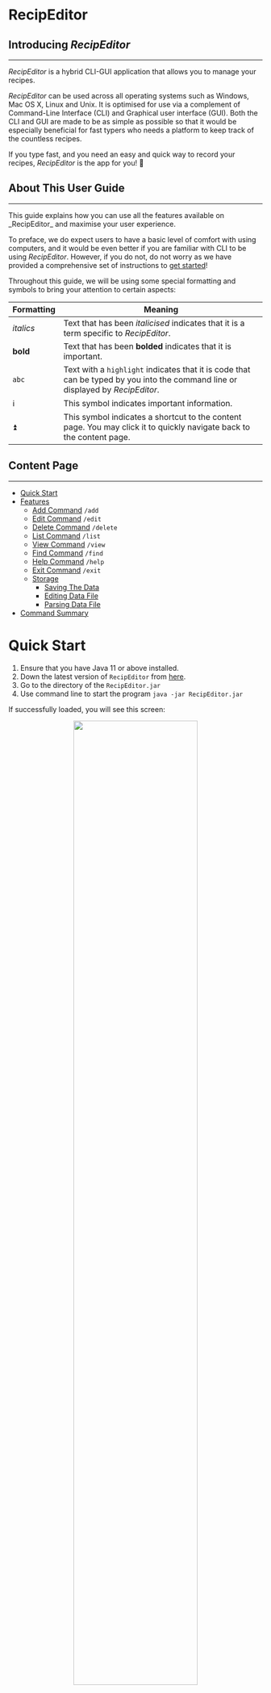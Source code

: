 # RecipEditor
## **Introducing _RecipEditor_**
<hr />

_RecipEditor_ is a hybrid CLI-GUI application that allows you to manage your recipes.

_RecipEditor_ can be used across all operating systems such as Windows, Mac OS X, Linux and Unix.
It is optimised for use via a complement of Command-Line Interface (CLI) and Graphical user interface (GUI).
Both the CLI and GUI are made to be as simple as possible so that it would be especially beneficial for
fast typers who needs a platform to keep track of the countless recipes.

If you type fast, and you need an easy and quick way to record your recipes, _RecipEditor_ is the app for you! 💯

## **About This User Guide**
<hr />
This guide explains how you can use all the features available on _RecipEditor_ and maximise your user experience.

To preface, we do expect users to have a basic level of comfort with using computers,
and it would be even better if you are familiar with CLI to be using _RecipEditor_.
However, if you do not, do not worry as we have provided a comprehensive set of instructions to
[get started](#2-quick-start)!

Throughout this guide, we will be using some special formatting and symbols to bring your attention to certain aspects:

| Formatting | Meaning                                                                                                                         |
|------------|---------------------------------------------------------------------------------------------------------------------------------|
| _italics_  | Text that has been _italicised_ indicates that it is a term specific to _RecipEditor_.                                          |
| **bold**   | Text that has been **bolded** indicates that it is important.                                                                   |
| `abc`      | Text with a `highlight` indicates that it is code that can be typed by you into the command line or displayed by _RecipEditor_. |
| ℹ️         | This symbol indicates important information.                                                                                    |
| ⏫          | This symbol indicates a shortcut to the content page. You may click it to quickly navigate back to the content page.            |


## **Content Page**
<hr />

- [Quick Start](#quick-start)
- [Features](#features)
    - [Add Command](#add-command) `/add`
    - [Edit Command](#edit-command) `/edit`
    - [Delete Command](#delete-command) `/delete`
    - [List Command](#list-command) `/list`
    - [View Command](#view-command) `/view`
    - [Find Command](#find-command) `/find`
    - [Help Command](#help-command) `/help`
    - [Exit Command](#exit-command) `/exit`
    - [Storage](#storage)
        - [Saving The Data](#saving_the_data)
        - [Editing Data File](#editing-data-file)
        - [Parsing Data File](#parsing-data-file)
- [Command Summary](#command-summary)

# Quick Start

1. Ensure that you have Java 11 or above installed.
2. Down the latest version of `RecipEditor` from [here]([https://github.com/AY2223S1-CS2113-T18-2/tp/releases]).
3. Go to the directory of the `RecipEditor.jar`
4. Use command line to start the program `java -jar RecipEditor.jar`

If successfully loaded, you will see this screen:

<p align="center" width="100%">
  <img width="70%" src="./images/UserGuide/ProgramStartScreen.png"/>
</p>
[⏫ Back to content page](#content-page)

# Features 
<hr/>

ℹ️ ***Command Format***
- Commands are not case-sensitive (e.g. `help`, `HELP`,`hElP` are all able to execute the `help` command)

- Words in upper case (e.g. `UPPER_CASE`) are used to signify parameters.

## Add Command

Adds new recipe to your recipe list. This feature allows you to record down the recipe title, recipe description,
ingredients used and the steps involved. To record the ingredients used, user can note down the ingredient name,
amount and the respective units. As for the steps involved, user will specify the steps in the order of execution.

ℹ This feature brings out a GUI editor that allows user to quickly type all the different sections at once.

Format: `/add`

### GUI Editor

A simple GUI text editor will open and loaded with a template file as shown below:

<p align="center" width="100%">
  <img width="70%" src="./images/UserGuide/TextEditorWithTemplate.png"/>
</p>

ℹ Ingredient amount takes in floats (eg. 0.5), but not fraction (eg. 1/2)

Edit the corresponding field according to the following convention:
- `# TITLE`: Only one line, which is the next line after `# TITLE`, will be accepted
- `# DESCRIPTION`: Multiple lines are supported
- `# INGREDIENTS`:
    - Format: `INDEX. INGREDIENT_NAME / AMOUNT / UNIT`
        - Example:
          <br /> `1. Egg / 2 / pieces`
          <br /> `2. Flour / 100 / gram`
- `# STEPS`
    - Format: `INDEX. STEP_DESCRIPTION`
        - Example:
          <br /> `1. Crack the eggs and stir`
          <br /> `2. Crack the eggs and stir`
  
Example:
```
# TITLE 
Carbonara

# DESCRIPTION
Carbonara is an Italian pasta dish from Rome made with eggs, hard cheese, cured pork and black pepper.
Hot pasta tossed with a creamy sauce of raw beaten eggs, accentuated with crisp bits of guanciale, and 
finished with a shower of grated aged Pecorino Romano cheese plus freshly ground black pepper.

# INGREDIENTS ingredient_name / amount / unit
1. Extra virgin olive oil / 1 / table spoon
2. Eggs / 3 / whole
3. Parmesan cheese / 1 / cup
4. Spaghetti / 0.9 / pound

# STEPS 
1. Heat the pasta water.
2. Sauté the pancetta or bacon and garlic.
3. In a small bowl, beat the eggs and mix in about half of the cheese.
4. Once the water has reached a rolling boil, add the dry pasta, and cook, uncovered, at a rolling boil.
5. Add the beaten egg mixture.
6. Pour the mixture over the pasta.
```

ℹ After inputting all the relevant field, you can click on the "_Save and Exit_" button in the top left corner of the GUI editor.

ℹ Otherwise, if you decide not to save the information you have inputted, you can click on the "_Exit Only_" button to exit the add mode.

[⏫ Back to content page](#content-page)

## Edit Command

Edit existing recipe with the given _INDEX_ as shown in the recipe list. To see the index of the recipe, you can use the `/list` command to
show all the recipe titles that is in your current recipe list. The _INDEX_ will be the number on the left of the recipe title.

ℹ This feature allows you to choose between using GUI editor or CLI editor. For GUI editor, it will load the recipe information that was previously 
saved by the user. For CLI, you can make the relevant edits using the commands and flags as shown below.

### GUI Editor
The GUI Editor workflow is similar to [GUI Editor](#gui-editor)

Format: `/edit INDEX`

Example: 
```
/edit 1
```

### CLI Editor
The CLI Editor updates the recipe directly on the CLI. Users have to input the appropriate flags (recipe and command flags)
and take note of the format before entering the command.

**Recipe flags**: Specify the part of recipe that will be changed
- `-t`: *Title*
- `-d`: *Description*
- `-i`: *Ingredient*
- `-s`: *Step*
- 

Format: `/edit RECIPE_INDEX COMMAND_FLAG PARAMETERS`

**Command flags**: Specify the type of function to be used**
- `-add`: *Adds a new ingredient or step*
  
      ℹ Only works for ingredient or step. Cannot add moreout  than 1 recipe title or description.
      - Parameter: `INGREDIENT or STEP`
      - Example:
      ```
      /edit 2 -add 
      ```

- `-del`: *Deletes an ingredient or step*
  
  ℹ Only works for ingredient or step. Cannot delete recipe title or description.

    - Parameter: `INDEX`
    - Exactly **1 (one)** integer must be provided.
  - Example:
  ```
  /edit 2 -del -i 2 
      
  Delete "Lettuce"
  Caesar salad: ingredient edited.
  ```
  
- `-swp`: *Swaps two ingredients or steps*
  - Parameter: `INDEX_1 INDEX_2`
    - Exactly **2 (two)** integers must be provided.
  - Example:
  ```
  /edit 1 -swp -s 2 3
      
  Swap "Heat oil in a frying pan" and "Pour sauce into the pan"
  Fried rice: step edited.
  ```

- `-chg`: *Changes the ingredient, step, title or description*
  - Parameter: `INDEX [INGREDIENT or STEP]` or `[TITLE or DESCRIPTION]`

    ℹ For title and description, type the changes right after the flags. No need for index.

    ℹ For ingredient and step, exactly **1 (one) index** must be provided before the changes.
        
      - Ingredient format: `INGREDIENT_NAME / AMOUNT / UNIT`
      - Step format: `STEP`
  - Examples: 
  ```
  /edit 2 -chg -d Lettuce salad with croutons and dressing
      
  Change "Green salad" to "Lettuce salad with croutons and dressing"
  Caesar salad: description edited.
  ```
  ```
  /edit 3 -chg -i 2 Oyster sauce / 1.0 / tbsp
      
  Change "Soy sauce / 2.0 / tsp" to "Oyster sauce / 1.0 / tbsp"
  Stir fry: ingredient edited.
  ```

ℹ The flag order does not matter, but exactly 1 (one) command flag and 1 (one) recipe flag are allowed in 
an edit command.

ℹ Not including the index, adding the wrong flags or using inappropriate parameters will throw an error.

[⏫ Back to content page](#content-page)

## Delete Command

Delete existing recipe with given recipe title or recipe index from the list. This helps you to organise your recipe list such that those recipes that
'outdated' or no longer used by you can be removed.

Format: `/delete -t [RECIPE_TITLE] OR /edit -id [RECIPE_INDEX]`

ℹ The _RECIPE_TITLE_ is not case-sensitive. Therefore, inputting _recipe_title_ and _RECIPE_TITLE_ yields the same result.

Example: 
```
/delete -t carbonara

Carbonara is deleted from the recipe list.
```
```
/delete -id 1

Carbonara is deleted from the recipe list.
```

[⏫ Back to content page](#content-page)

## List Command

List the existing recipe titles previously added to the recipe list. This gives you a quick overview of the recipes that you have added previously.

Format: `/list`

Example:
```
/list

1. Apple Crumble
2. Gyoza
3. Nasi Briyani
```

[⏫ Back to content page](#content-page)

## View Command

View the full details of the specified recipe according to the index shown in the list. The details shown include recipe title, recipe description,
ingredients used and steps involved. To record the ingredients used, user can note down the ingredient name,
amount and the respective units. As for the steps involved, user will specify the steps in the order of execution.

Format: `/view -t [RECIPE_TITLE] OR /view -id [RECIPE_INDEX]`

Example: 
```
/view -id 1
Recipe Title: 
Carbonara

Recipe Description: 
Carbonara is an Italian pasta dish from Rome made with eggs, hard cheese, cured pork
and black pepper. Hot pasta tossed with a creamy sauce of raw beaten eggs, accentuated with crisp bits of
guanciale, and finished with a shower of grated aged Pecorino Romano cheese plus freshly ground black pepper.

Recipe Ingredients: 
1. Extra virgin olive oil / 1 / table spoon
2. Eggs / 3 / whole
3. Parmesan cheese / 1 / cup
4. Spaghetti / 0.9 / pound

Recipe Steps:
1. Heat the pasta water.
2. Sauté the pancetta or bacon and garlic.
3. In a small bowl, beat the eggs and mix in about half of the cheese.
4. Once the water has reached a rolling boil, add the dry pasta, and cook, uncovered, at a rolling boil.
5. Add the beaten egg mixture.
6. Pour the mixture over the pasta.
```
[⏫ Back to content page](#content-page)

## Find Command
Find the recipes with relevant recipe title or ingredient name as what the user inputs. Program will look through all the recipe titles
and every ingredient names for all recipes, and list out the recipe title that contains what the user inputs.

ℹ User can input _RECIPE_TITLE_ or _INGREDIENT_NAME_

ℹ The _RECIPE_TITLE_ is not case-sensitive. Therefore, inputting _recipe_title_ and _RECIPE_TITLE_ yields the same result.

Format: `/find USER_INPUT_STRING`

Example: 
```
/find egg

1. Carbonara
2. Fried Rice
3. Nasi Lemak
```

[⏫ Back to content page](#content-page)

## Help Command

Shows the specific command syntax in _RecipeEditor_.

Format: `/help COMMAND`

Example:
```
/help find

Syntax: /find <ingredient/title>
Description: For the given ingredient or title, find recipes which contains it.
```

[⏫ Back to content page](#content-page)

## Exit Command

Exits the _RecipEditor_.

Format: `/exit`

```
/exit

RecipEditor ends here...
Program exiting
```

[⏫ Back to content page](#content-page)

# Data Management
<hr />

## Storage

The data files are stored at _"./RecipeData"_ directory.

The template file and other miscellaneous files are stored at _"./RecipeData/App"_ directory.

The recipe data files are stored at _"./RecipeData/Recipes"_ directory.

There are 2 types of recipe data files to store recipes:
- **Overall File (OF)**: Keeps track of the recipe titles. User can open this file to have a birds-eye-view
at all the recipes that is currently in the recipe list.
- **Individual Recipe File (IRF)**: The details of each recipe is saved as an individual file that is named
after the recipe title. User can open the individual recipe file to look at the full details of the recipe.

### Saving The Data
There is no need to save manually. Any updates made to the data will be automatically 
stored into the local drive and reloaded when _RecipEditor_ is restarted.

### Editing Data File

- After `/add`
    - New IRF (whose file name is named after the Recipe Title) is saved
    - New Recipe Title is appended to OF
- After `/edit INDEX`
    - Update existing IRF at INDEX
    - Update OF (change Title)
- After `/delete RECIPE_TITLE`
    - Delete existing IRF
    - Update OF by removing the Recipe Title of the recipe being deleted

### Parsing Data File

- If user tempered with the data files, these are the potential problems encountered when the program starts and reads
  the data
    - Mismatch between IRF Title and OF Title
        - Delete IRF
    - IRF content cannot be parsed
        - Delete IRF
- New OF File is generated from the model contains the valid recipes loaded from IRFs

[⏫ Back to content page](#content-page)

# Command Summary

| Command | Action                                           | Format                                  | Example    |
|---------|--------------------------------------------------|-----------------------------------------|------------|
| add     | Add new recipe                                   | `/add`                                  | `/add`     |
| edit    | Edit recipe at INDEX                             | `/edit INDEX`                           | `/edit 1`  |
| delete  | Deletes recipe of given RECIPE_TITLE             | `/delete RECIPE_TITLE`                  | `/delete carbonara`     |
| list    | List all recipes                                 | `/list`                                 | `/list`    |
| view    | View recipe at INDEX                             | `/view INDEX`                           | `/view 1`  |
| find    | Find recipe with RECIPE_TITLE or INGREDIENT_NAME | `/find RECIPE_TITLE_OR_INGREDIENT_NAME` | `/find egg` |
| help    | Show available commands                          | `/help`                                 | `/help`    |
| exit    | Exit the program                                 | `/exit`                                 | `/exit`    |
